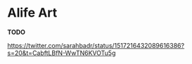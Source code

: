 # Alife Art

**TODO**

https://twitter.com/sarahbadr/status/1517216432089616386?s=20&t=CabftLBfN-WwTN6KVOTu5g
